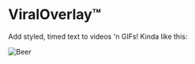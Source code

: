 # ViralOverlay™

Add styled, timed text to videos 'n GIFs!  Kinda like this:

![Beer](tester_shrunk_overlaid.gif)
